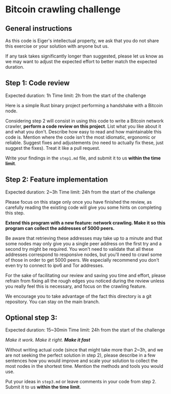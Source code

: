 # Bitcoin crawling challenge

## General instructions

As this code is Eiger's intellectual property, we ask that you do not share this exercise or your solution with anyone but us.

If any task takes significantly longer than suggested, please let us know as we may want to adjust the expected effort to better match the expected duration.

## Step 1: Code review

Expected duration: 1h
Time limit: 2h from the start of the challenge

Here is a simple Rust binary project performing a handshake with a Bitcoin node.

Considering step 2 will consist in using this code to write a Bitcoin network crawler, **perform a code review on this project**. List what you like about it and what you don't. Describe how easy to read and how maintainable this code is. Mention where the code isn't the most idiomatic, ergonomic or reliable. Suggest fixes and adjustements (no need to actually fix these, just suggest the fixes). Treat it like a pull request. 

Write your findings in the `step1.md` file, and submit it to us **within the time limit**.

## Step 2: Feature implementation

Expected duration: 2~3h
Time limit: 24h from the start of the challenge

Please focus on this stage only once you have finished the review, as carefully reading the existing code will give you some hints on completing this step.

**Extend this program with a new feature: network crawling. Make it so this program can collect the addresses of 5000 peers.** 

Be aware that retrieving these addresses may take up to a minute and that some nodes may only give you a single peer address on the first try and a second try might be required. You won't need to validate that all these addresses correspond to responsive nodes, but you'll need to crawl some of those in order to get 5000 peers. We especially recommend you don't even try to connect to ipv6 and Tor addresses.

For the sake of facilitating our review and saving you time and effort, please refrain from fixing all the rough edges you noticed during the review unless you really feel this is necessary, and focus on the crawling feature.

We encourage you to take advantage of the fact this directory is a git repository. You can stay on the main branch.

## Optional step 3: 

Expected duration: 15~30min
Time limit: 24h from the start of the challenge

_Make it work. Make it right. **Make it fast**_

Without writing actual code (since that might take more than 2~3h, and we are not seeking the perfect solution in step 2), please describe in a few sentences how you would improve and scale your solution to collect the most nodes in the shortest time. Mention the methods and tools you would use.

Put your ideas in `step3.md` or leave comments in your code from step 2. Submit it to us **within the time limit**.
